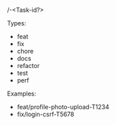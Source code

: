 <type>/<short-description>-<Task-id?>

Types:
- feat
- fix
- chore
- docs
- refactor
- test
- perf

Examples:
- feat/profile-photo-upload-T1234
- fix/login-csrf-T5678

